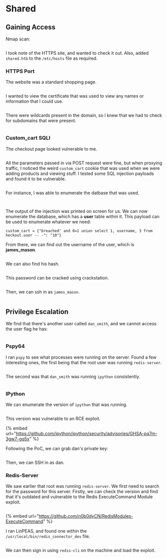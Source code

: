 # Shared

## Gaining Access

Nmap scan:

<figure><img src="../../../.gitbook/assets/image (5) (10).png" alt=""><figcaption></figcaption></figure>

I took note of the HTTPS site, and wanted to check it out. Also, added `shared.htb` to the `/etc/hosts` file as required.

### HTTPS Port

The website was a standard shopping page.

<figure><img src="../../../.gitbook/assets/image (20) (1) (1).png" alt=""><figcaption></figcaption></figure>

I wanted to view the certificate that was used to view any names or information that I could use.

<figure><img src="../../../.gitbook/assets/image (28) (3).png" alt=""><figcaption></figcaption></figure>

There were wildcards present in the domain, so I knew that we had to check for subdomains that were present.

<figure><img src="../../../.gitbook/assets/image (8) (1) (3).png" alt=""><figcaption></figcaption></figure>

### Custom\_cart SQLI

The checkout page looked vulnerable to me.&#x20;

<figure><img src="../../../.gitbook/assets/image (27) (3).png" alt=""><figcaption></figcaption></figure>

All the parameters passed in via POST request were fine, but when proxying traffic, I noticed the weird `custom_cart` cookie that was used when we were adding products and viewing stuff. I tested some SQL injection payloads and found it to be vulnerable.

<figure><img src="../../../.gitbook/assets/image (11) (7).png" alt=""><figcaption></figcaption></figure>

For instance, I was able to enumerate the datbase that was used.

<figure><img src="../../../.gitbook/assets/image (31) (1).png" alt=""><figcaption></figcaption></figure>

<figure><img src="../../../.gitbook/assets/image (17) (5).png" alt=""><figcaption></figcaption></figure>

The output of the injection was printed on screen for us. We can now enumerate the database, which has a **user** table within it. This payload can be used to enumerate whatever we need:

```
custom_cart = {"breached' and 0=1 union select 1, username, 3 from heckout.user -- -": "10"}
```

From there, we can find out the username of the user, which is **james\_mason**.&#x20;

<figure><img src="../../../.gitbook/assets/image (23) (1).png" alt=""><figcaption></figcaption></figure>

We can also find his hash.

<figure><img src="../../../.gitbook/assets/image (21) (1) (3).png" alt=""><figcaption></figcaption></figure>

This password can be cracked using crackstation.

<figure><img src="../../../.gitbook/assets/image (4) (1) (5).png" alt=""><figcaption></figcaption></figure>

Then, we can ssh in as `james_mason`.&#x20;

<figure><img src="../../../.gitbook/assets/image (1) (1) (4).png" alt=""><figcaption></figcaption></figure>

## Privilege Escalation

We find that there's another user called `dan_smith`, and we cannot access the user flag he has:

<figure><img src="../../../.gitbook/assets/image (62) (3).png" alt=""><figcaption></figcaption></figure>

### Pspy64

I ran `pspy` to see what processes were running on the server. Found a few interesting ones, the first being that the root user was running `redis-server`.

<figure><img src="../../../.gitbook/assets/image (14) (1) (3).png" alt=""><figcaption></figcaption></figure>

The second was that `dan_smith` was running `ipython` consistently.

<figure><img src="../../../.gitbook/assets/image (10) (1) (1).png" alt=""><figcaption></figcaption></figure>

### IPython

We can enumerate the version of `ipython` that was running.

<figure><img src="../../../.gitbook/assets/image (19) (5).png" alt=""><figcaption></figcaption></figure>

This version was vulnerable to an RCE exploit.

{% embed url="https://github.com/ipython/ipython/security/advisories/GHSA-pq7m-3gw7-gq5x" %}

Following the PoC, we can grab dan's private key:

<figure><img src="../../../.gitbook/assets/image (30) (1) (2).png" alt=""><figcaption></figcaption></figure>

Then, we can SSH in as dan.&#x20;

### Redis-Server

We saw earlier that root was running `redis-server`. We first need to search for the password for this server. Firstly, we can check the version and find that it's outdated and vulnerable to the Redis ExecuteCommand Module exploit.

<figure><img src="../../../.gitbook/assets/image (7) (1) (6).png" alt=""><figcaption></figcaption></figure>

{% embed url="https://github.com/n0b0dyCN/RedisModules-ExecuteCommand" %}

&#x20;I ran LinPEAS, and found one within the `/usr/local/bin/redis_connector_dev` file.

<figure><img src="../../../.gitbook/assets/image (12) (1) (1).png" alt=""><figcaption></figcaption></figure>

We can then sign in using `redis-cli` on the machine and load the exploit.

<figure><img src="../../../.gitbook/assets/image (2) (1) (3).png" alt=""><figcaption></figcaption></figure>

<figure><img src="../../../.gitbook/assets/image (29) (1) (4).png" alt=""><figcaption></figcaption></figure>

